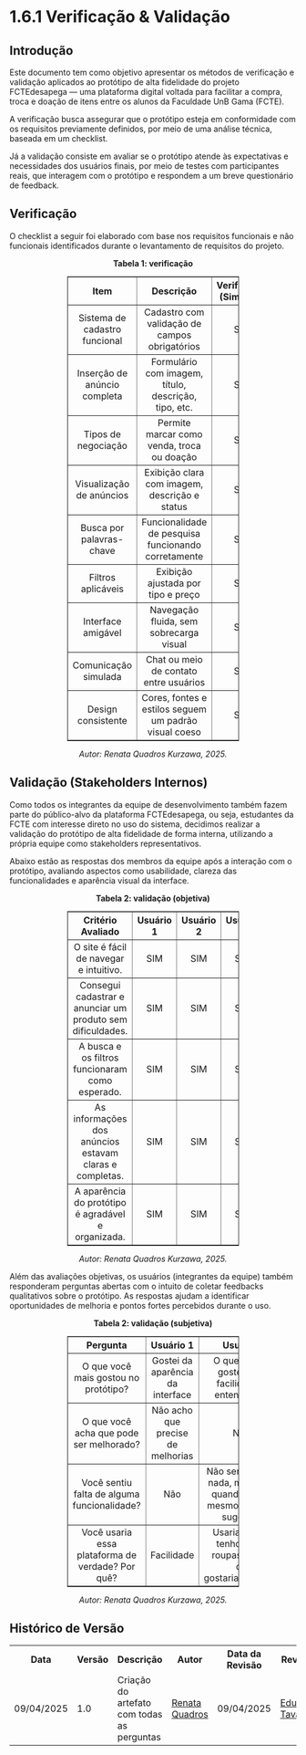 # 1.6.1 Verificação & Validação

## Introdução
Este documento tem como objetivo apresentar os métodos de verificação e validação aplicados ao protótipo de alta fidelidade do projeto FCTEdesapega — uma plataforma digital voltada para facilitar a compra, troca e doação de itens entre os alunos da Faculdade UnB Gama (FCTE).

A verificação busca assegurar que o protótipo esteja em conformidade com os requisitos previamente definidos, por meio de uma análise técnica, baseada em um checklist.

Já a validação consiste em avaliar se o protótipo atende às expectativas e necessidades dos usuários finais, por meio de testes com participantes reais, que interagem com o protótipo e respondem a um breve questionário de feedback.

## Verificação 
O checklist a seguir foi elaborado com base nos requisitos funcionais e não funcionais identificados durante o levantamento de requisitos do projeto.

<p align="center"><strong>Tabela 1: verificação</strong></p>

<table style="margin: auto; width: 60%; border-collapse: collapse;" border="1" cellpadding="8">
  <thead>
    <tr>
      <th style="text-align: center;">Item</th>
      <th style="text-align: center;">Descrição</th>
      <th style="text-align: center;">Verificado? (Sim/Não)</th>
      <th style="text-align: center;">Observações</th>
    </tr>
  </thead>
  <tbody>
    <tr>
      <td style="text-align: center;">Sistema de cadastro funcional</td>
      <td style="text-align: center;">Cadastro com validação de campos obrigatórios</td>
      <td style="text-align: center;">SIM</td>
      <td style="text-align: center;">-</td>
    </tr>
    <tr>
      <td style="text-align: center;">Inserção de anúncio completa</td>
      <td style="text-align: center;">Formulário com imagem, título, descrição, tipo, etc.</td>
      <td style="text-align: center;">SIM</td>
      <td style="text-align: center;">-</td>
    </tr>
    <tr>
      <td style="text-align: center;">Tipos de negociação</td>
      <td style="text-align: center;">Permite marcar como venda, troca ou doação</td>
      <td style="text-align: center;">SIM</td>
      <td style="text-align: center;">-</td>
    </tr>
    <tr>
      <td style="text-align: center;">Visualização de anúncios</td>
      <td style="text-align: center;">Exibição clara com imagem, descrição e status</td>
      <td style="text-align: center;">SIM</td>
      <td style="text-align: center;">-</td>
    </tr>
    <tr>
      <td style="text-align: center;">Busca por palavras-chave</td>
      <td style="text-align: center;">Funcionalidade de pesquisa funcionando corretamente</td>
      <td style="text-align: center;">SIM</td>
      <td style="text-align: center;">-</td>
    </tr>
    <tr>
      <td style="text-align: center;">Filtros aplicáveis</td>
      <td style="text-align: center;">Exibição ajustada por tipo e preço</td>
      <td style="text-align: center;">SIM</td>
      <td style="text-align: center;">-</td>
    </tr>
    <tr>
      <td style="text-align: center;">Interface amigável</td>
      <td style="text-align: center;">Navegação fluida, sem sobrecarga visual</td>
      <td style="text-align: center;">SIM</td>
      <td style="text-align: center;">-</td>
    </tr>
    <tr>
      <td style="text-align: center;">Comunicação simulada</td>
      <td style="text-align: center;">Chat ou meio de contato entre usuários</td>
      <td style="text-align: center;">SIM</td>
      <td style="text-align: center;">-</td>
    </tr>
    <tr>
      <td style="text-align: center;">Design consistente</td>
      <td style="text-align: center;">Cores, fontes e estilos seguem um padrão visual coeso</td>
      <td style="text-align: center;">SIM</td>
      <td style="text-align: center;">-</td>
    </tr>
  </tbody>
</table>

<p align="center"><em>Autor: Renata Quadros Kurzawa, 2025.</em></p>

## Validação  (Stakeholders Internos)
Como todos os integrantes da equipe de desenvolvimento também fazem parte do público-alvo da plataforma FCTEdesapega, ou seja, estudantes da FCTE com interesse direto no uso do sistema, decidimos realizar a validação do protótipo de alta fidelidade de forma interna, utilizando a própria equipe como stakeholders representativos.

Abaixo estão as respostas dos membros da equipe após a interação com o protótipo, avaliando aspectos como usabilidade, clareza das funcionalidades e aparência visual da interface.

<p align="center"><strong>Tabela 2: validação (objetiva)</strong></p>
<table style="margin: auto; width: 60%; border-collapse: collapse;" border="1" cellpadding="8">
  <thead>
    <tr>
      <th style="text-align: center;">Critério Avaliado</th>
      <th style="text-align: center;">Usuário 1</th>
      <th style="text-align: center;">Usuário 2</th>
      <th style="text-align: center;">Usuário 3</th>
    </tr>
  </thead>
  <tbody>
    <tr>
      <td style="text-align: center;">O site é fácil de navegar e intuitivo.</td>
      <td style="text-align: center;">SIM</td>
      <td style="text-align: center;">SIM</td>
      <td style="text-align: center;">SIM</td>
    </tr>
    <tr>
      <td style="text-align: center;">Consegui cadastrar e anunciar um produto sem dificuldades.</td>
      <td style="text-align: center;">SIM</td>
      <td style="text-align: center;">SIM</td>
      <td style="text-align: center;">SIM</td>
    </tr>
    <tr>
      <td style="text-align: center;">A busca e os filtros funcionaram como esperado.</td>
      <td style="text-align: center;">SIM</td>
      <td style="text-align: center;">SIM</td>
      <td style="text-align: center;">SIM</td>
    </tr>
    <tr>
      <td style="text-align: center;">As informações dos anúncios estavam claras e completas.</td>
      <td style="text-align: center;">SIM</td>
      <td style="text-align: center;">SIM</td>
      <td style="text-align: center;">SIM</td>
    </tr>
    <tr>
      <td style="text-align: center;">A aparência do protótipo é agradável e organizada.</td>
      <td style="text-align: center;">SIM</td>
      <td style="text-align: center;">SIM</td>
      <td style="text-align: center;">SIM</td>
    </tr>
  </tbody>
</table>
<p align="center"><em>Autor: Renata Quadros Kurzawa, 2025.</em></p>

Além das avaliações objetivas, os usuários (integrantes da equipe) também responderam perguntas abertas com o intuito de coletar feedbacks qualitativos sobre o protótipo. As respostas ajudam a identificar oportunidades de melhoria e pontos fortes percebidos durante o uso.

<p align="center"><strong>Tabela 2: validação (subjetiva)</strong></p>
<table style="margin: auto; width: 60%; border-collapse: collapse;" border="1" cellpadding="8">
  <thead>
    <tr>
      <th style="text-align: center;">Pergunta</th>
      <th style="text-align: center;">Usuário 1</th>
      <th style="text-align: center;">Usuário 2</th>
      <th style="text-align: center;">Usuário 3</th>
    </tr>
  </thead>
  <tbody>
    <tr>
      <td style="text-align: center;">O que você mais gostou no protótipo?</td>
      <td style="text-align: center;">Gostei da aparência da interface</td>
      <td style="text-align: center;">O que eu mais gostei foi da facilidade de entendimento</td>
      <td style="text-align: center;">Facilidade</td>
    </tr>
    <tr>
      <td style="text-align: center;">O que você acha que pode ser melhorado?</td>
      <td style="text-align: center;">Não acho que precise de melhorias</td>
      <td style="text-align: center;">Nada</td>
      <td style="text-align: center;">Não</td>
    </tr>
    <tr>
      <td style="text-align: center;">Você sentiu falta de alguma funcionalidade?</td>
      <td style="text-align: center;">Não</td>
      <td style="text-align: center;">Não senti falta de nada, mas talvez quando usasse mesmo surgiriam sugestões</td>
      <td style="text-align: center;">Não</td>
    </tr>
    <tr>
      <td style="text-align: center;">Você usaria essa plataforma de verdade? Por quê?</td>
      <td style="text-align: center;">Facilidade</td>
      <td style="text-align: center;">Usaria, porque tenho muitas roupas/objetos que gostaria de vender</td>
      <td style="text-align: center;">Usaria, acho válido não só para FCTE, mas para a UnB inteira</td>
    </tr>
  </tbody>
</table>
<p align="center"><em>Autor: Renata Quadros Kurzawa, 2025.</em></p>

## Histórico de Versão

<div align="center">
    <table>
        <tr>
            <th>Data</th>
            <th>Versão</th>
            <th>Descrição</th>
            <th>Autor</th>
            <th>Data da Revisão</th>
            <th>Revisor</th>
        </tr>
        <tr>
            <td>09/04/2025</td>
            <td>1.0</td>
            <td>Criação do artefato com todas as perguntas</td>
            <td><a href="https://github.com/RenataKurzawa">Renata Quadros</a></td>
            <td>09/04/2025</td>
            <td><a href="https://github.com/erteduarda">Eduarda Tavares</a></td>
        </tr>
    </table>
</div>
